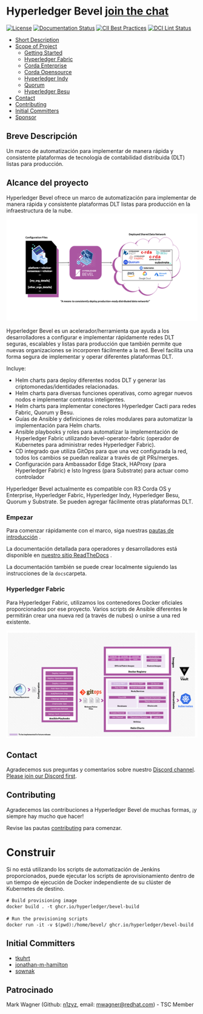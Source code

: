 # Hyperledger Bevel [join the chat][chat-url]

[![License](https://img.shields.io/badge/License-Apache%202.0-blue.svg)](LICENSE) [![Documentation Status](https://readthedocs.org/projects/hyperledger-bevel/badge/?version=latest)](https://hyperledger-bevel.readthedocs.io/en/latest/?badge=latest) [![CII Best Practices](https://bestpractices.coreinfrastructure.org/projects/3548/badge)](https://bestpractices.coreinfrastructure.org/projects/3548)
[![DCI Lint Status](https://github.com/hyperledger/bevel/actions/workflows/dci_lint.yml/badge.svg)](https://github.com/hyperledger/bevel/actions/workflows/dci_lint.yml)

- [Short Description](#short-description)
- [Scope of Project](#scope-of-project)
  - [Getting Started](#getting-started)
  - [Hyperledger Fabric](#hyperledger-fabric)
  - [Corda Enterprise](#corda-enterprise)
  - [Corda Opensource](#corda-opensource)
  - [Hyperledger Indy](#hyperledger-indy)
  - [Quorum](#quorum)
  - [Hyperledger Besu](#hyperledger-besu)
- [Contact](#contact)
- [Contributing](#contributing)
- [Initial Committers](#initial-committers)
- [Sponsor](#sponsor)

## Breve Descripción

Un marco de automatización para implementar de manera rápida y consistente plataformas de tecnología de contabilidad distribuida (DLT) listas para producción.

## Alcance del proyecto

Hyperledger Bevel ofrece un marco de automatización para implementar de manera rápida y consistente plataformas DLT listas para producción en la infraestructura de la nube.![What is Hyperledger Bevel?](./docs/images/hyperledger-bevel-overview.png "What is Hyperledger Bevel?")

Hyperledger Bevel es un acelerador/herramienta que ayuda a los desarrolladores a configurar e implementar rápidamente redes DLT seguras, escalables y listas para producción que también permite que nuevas organizaciones se incorporen fácilmente a la red. Bevel facilita una forma segura de implementar y operar diferentes plataformas DLT.

Incluye:

- Helm charts para deploy diferentes nodos DLT y generar las criptomonedas/identidades relacionadas.
- Helm charts para diversas funciones operativas, como agregar nuevos nodos e implementar contratos inteligentes.
- Helm charts para implementar conectores Hyperledger Cacti para redes Fabric, Quorum y Besu.
- Guías de Ansible y definiciones de roles modulares para automatizar la implementación para Helm charts.
- Ansible playbooks y roles para automatizar la implementación de Hyperledger Fabric utilizando bevel-operator-fabric (operador de Kubernetes para administrar redes Hyperledger Fabric).
- CD integrado que utiliza GitOps para que una vez configurada la red, todos los cambios se puedan realizar a través de git PRs/merges.
- Configuración para Ambassador Edge Stack, HAProxy (para Hyperledger Fabric) e Isto Ingress (para Substrate) para actuar como controlador

Hyperledger Bevel actualmente es compatible con R3 Corda OS y Enterprise, Hyperledger Fabric, Hyperledger Indy, Hyperledger Besu, Quorum y Substrate. Se pueden agregar fácilmente otras plataformas DLT.

### Empezar

Para comenzar rápidamente con el marco, siga nuestras [pautas de introducción](https://hyperledger-bevel.readthedocs.io/en/latest/gettingstarted.html) .

La documentación detallada para operadores y desarrolladores está disponible en [nuestro sitio ReadTheDocs](https://hyperledger-bevel.readthedocs.io/en/latest/index.html) .

La documentación también se puede crear localmente siguiendo las instrucciones de la `docs`carpeta.

### Hyperledger Fabric

Para Hyperledger Fabric, utilizamos los contenedores Docker oficiales proporcionados por ese proyecto. Varios scripts de Ansible diferentes le permitirán crear una nueva red (a través de nubes) o unirse a una red existente.

![Hyperledger Bevel - Fabric](./docs/images/hyperledger-bevel-fabric.png "Hyperledger Bevel for Hyperledger Fabric")

## Contact

Agradecemos sus preguntas y comentarios sobre nuestro [Discord channel](https://discord.com/channels/905194001349627914/941739691336679454). [Please join our Discord first](https://discord.gg/hyperledger).

## Contributing

Agradecemos las contribuciones a Hyperledger Bevel de muchas formas, ¡y siempre hay mucho que hacer!

Revise las pautas [contributing](./CONTRIBUTING.md) para comenzar.

# Construir

Si no está utilizando los scripts de automatización de Jenkins proporcionados, puede ejecutar los scripts de aprovisionamiento dentro de un tiempo de ejecución de Docker independiente de su clúster de Kubernetes de destino.

```
# Build provisioning image
docker build . -t ghcr.io/hyperledger/bevel-build

# Run the provisioning scripts
docker run -it -v $(pwd):/home/bevel/ ghcr.io/hyperledger/bevel-build
```

## Initial Committers

- [tkuhrt](https://github.com/tkuhrt)
- [jonathan-m-hamilton](https://github.com/jonathan-m-hamilton)
- [sownak](https://github.com/sownak)

## Patrocinado

Mark Wagner (Github: [n1zyz](https://github.com/n1zyz), email: [mwagner@redhat.com](mailto:mwagner@redhat.com)) - TSC Member

[chat-url]: https://discord.gg/hyperledger
[chat-image]: https://img.shields.io/discord/905194001349627914?logo=Hyperledger&style=plastic.svg
